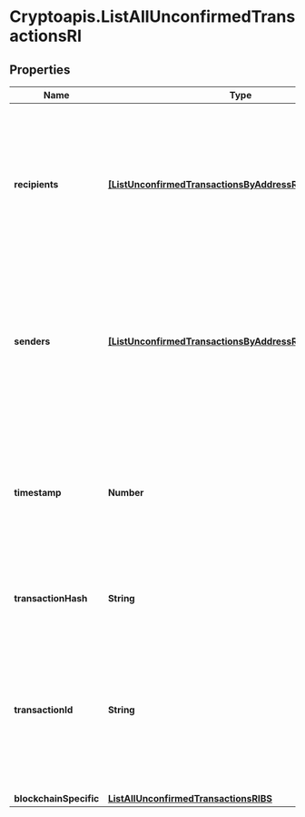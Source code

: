 # Cryptoapis.ListAllUnconfirmedTransactionsRI

## Properties

Name | Type | Description | Notes
------------ | ------------- | ------------- | -------------
**recipients** | [**[ListUnconfirmedTransactionsByAddressRIRecipientsInner]**](ListUnconfirmedTransactionsByAddressRIRecipientsInner.md) | Represents a list of recipient addresses with the respective amounts. In account-based protocols like Ethereum there is only one address in this list. | 
**senders** | [**[ListUnconfirmedTransactionsByAddressRISendersInner]**](ListUnconfirmedTransactionsByAddressRISendersInner.md) | Represents a list of sender addresses with the respective amounts. In account-based protocols like Ethereum there is only one address in this list. | 
**timestamp** | **Number** | Defines the exact date/time in Unix Timestamp when this transaction was mined, confirmed or first seen in Mempool, if it is unconfirmed. | 
**transactionHash** | **String** | String representation of the transaction hash | 
**transactionId** | **String** | Represents the unique identifier of a transaction, i.e. it could be &#x60;transactionId&#x60; in UTXO-based protocols like Bitcoin, and transaction &#x60;hash&#x60; in Ethereum blockchain. | 
**blockchainSpecific** | [**ListAllUnconfirmedTransactionsRIBS**](ListAllUnconfirmedTransactionsRIBS.md) |  | 


